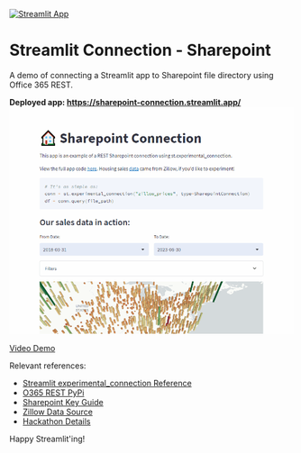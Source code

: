 [![Streamlit App](https://static.streamlit.io/badges/streamlit_badge_black_white.svg)](https://aaronarcade-connections.streamlit.app)

# Streamlit Connection - Sharepoint

A demo of connecting a Streamlit app to Sharepoint file directory using Office 365 REST.

**Deployed app: https://sharepoint-connection.streamlit.app/**
![](https://github.com/aaronarcade/streamlit-connections-hackathon/blob/main/streamlitconnection.gif)

[Video Demo](https://www.youtube.com/watch?v=4KXs5N6g4jk)

Relevant references:

- [Streamlit experimental_connection Reference](https://docs.streamlit.io/library/api-reference/connections)
- [O365 REST PyPi](https://pypi.org/project/Office365-REST-Python-Client/)
- [Sharepoint Key Guide](https://learn.microsoft.com/en-us/sharepoint/dev/solution-guidance/security-apponly-azureacs)
- [Zillow Data Source](https://www.zillow.com/research/data/)
- [Hackathon Details](https://discuss.streamlit.io/t/connections-hackathon/47574)

Happy Streamlit'ing!